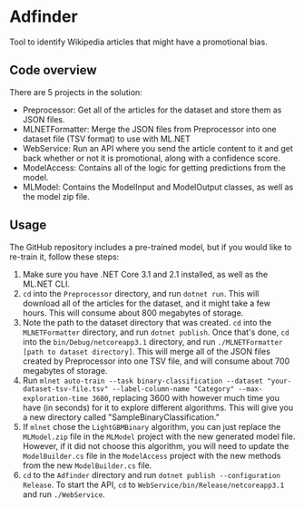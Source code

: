 # Adfinder

Tool to identify Wikipedia articles that might have a promotional bias.

## Code overview

There are 5 projects in the solution:

 - Preprocessor: Get all of the articles for the dataset and store them as JSON files.
 - MLNETFormatter: Merge the JSON files from Preprocessor into one dataset file (TSV format) to use with ML.NET
 - WebService: Run an API where you send the article content to it and get back whether or not it is promotional, along with a confidence score.
 - ModelAccess: Contains all of the logic for getting predictions from the model.
 - MLModel: Contains the ModelInput and ModelOutput classes, as well as the model zip file.

## Usage

The GitHub repository includes a pre-trained model, but if you would like to re-train it, follow these steps:

1. Make sure you have .NET Core 3.1 and 2.1 installed, as well as the ML.NET CLI.
2. `cd` into the `Preprocessor` directory, and run `dotnet run`. This will download all of the articles for the dataset, and it might take a few hours. This will consume about 800 megabytes of storage.
3. Note the path to the dataset directory that was created. `cd` into the `MLNETFormatter` directory, and run `dotnet publish`. Once that's done, `cd` into the `bin/Debug/netcoreapp3.1` directory, and run `./MLNETFormatter [path to dataset directory]`. This will merge all of the JSON files created by Preprocessor into one TSV file, and will consume about 700 megabytes of storage. 
4. Run `mlnet auto-train --task binary-classification --dataset "your-dataset-tsv-file.tsv" --label-column-name "Category" --max-exploration-time 3600`, replacing 3600 with however much time you have (in seconds) for it to explore different algorithms. This will give you a new directory called "SampleBinaryClassification."
5. If `mlnet` chose the `LightGBMBinary` algorithm, you can just replace the `MLModel.zip` file in the `MLModel` project with the new generated model file. However, if it did not choose this algorithm, you will need to update the `ModelBuilder.cs` file in the `ModelAccess` project with the new methods from the new `ModelBuilder.cs` file.
6. `cd` to the `Adfinder` directory and run `dotnet publish --configuration Release`. To start the API, `cd` to `WebService/bin/Release/netcoreapp3.1` and run `./WebService`.
